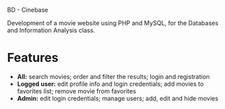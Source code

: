 BD - Cinebase 

Development of a movie website using PHP and MySQL, for the Databases and Information Analysis class.

# Features
- **All:** search movies; order and filter the results; login and registration
- **Logged user:** edit profile info and login credentials; add movies to favorites list; remove movie from favorites
- **Admin:** edit login credentials; manage users; add, edit and hide movies
